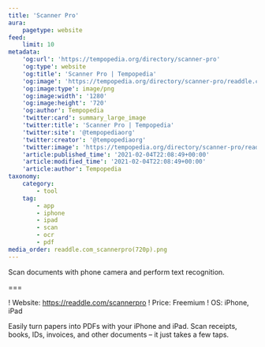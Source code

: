 ```yaml
---
title: 'Scanner Pro'
aura:
    pagetype: website
feed:
    limit: 10
metadata:
    'og:url': 'https://tempopedia.org/directory/scanner-pro'
    'og:type': website
    'og:title': 'Scanner Pro | Tempopedia'
    'og:image': 'https://tempopedia.org/directory/scanner-pro/readdle.com_scannerpro(720p).png'
    'og:image:type': image/png
    'og:image:width': '1280'
    'og:image:height': '720'
    'og:author': Tempopedia
    'twitter:card': summary_large_image
    'twitter:title': 'Scanner Pro | Tempopedia'
    'twitter:site': '@tempopediaorg'
    'twitter:creator': '@tempopediaorg'
    'twitter:image': 'https://tempopedia.org/directory/scanner-pro/readdle.com_scannerpro(720p).png'
    'article:published_time': '2021-02-04T22:08:49+00:00'
    'article:modified_time': '2021-02-04T22:08:49+00:00'
    'article:author': Tempopedia
taxonomy:
    category:
        - tool
    tag:
        - app
        - iphone
        - ipad
        - scan
        - ocr
        - pdf
media_order: readdle.com_scannerpro(720p).png
---
```


Scan documents with phone camera and perform text recognition.

===

! Website: https://readdle.com/scannerpro
! Price: Freemium
! OS: iPhone, iPad

Easily turn papers into PDFs with your iPhone and iPad. Scan receipts, books, IDs, invoices, and other documents – it just takes a few taps.